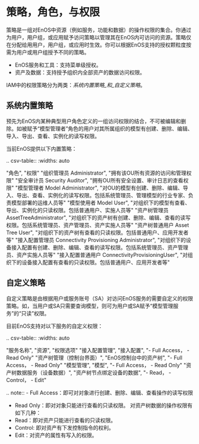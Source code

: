 # 策略，角色，与权限

策略是一组对EnOS中资源（例如服务，功能和数据）的操作权限的集合。你通过为用户，用户组，或应用赋予访问策略以管理其在EnOS内可访问的资源。策略仅在分配给用用户，用户组，或应用时生效。你可以根据EnOS支持的授权颗粒度按需为用户或用户组授予不同的策略。

- EnOS服务和工具：支持菜单级授权。
- 资产及数据：支持授予组织内全部资产的数据访问权限。

IAM中的权限策略分为两类：_系统内置策略_和_自定义策略_。


## 系统内置策略

预先为EnOS内某种典型用户角色定义的一组访问权限的结合，不可被编辑和删除。如被赋予“模型管理者”角色的用户对其所属组织的模型有创建、删除、编辑、导入、导出、查看、实例化的读写权限。

当前EnOS提供以下内置策略：

.. csv-table::
   :widths: auto

   "角色", "权限"
   "组织管理员 Administrator", "拥有该OU所有资源的访问和管理权限"
   "安全审计员 Security Auditor", "拥有OU所有安全设置、审计日志的查看权限"
   "模型管理者 Model Administrator", "对OU的模型有创建、删除、编辑、导入、导出、查看、实例化的读写权限。包括系统管理员、管理模型的行业专家、负责模型部署的运维人员等"
   "模型使用者 Model User", "对组织下的模型有查看、导出、实例化的只读权限。包括普通用户、实施人员等"
   "资产树管理员 AssetTreeAdministrator", "对组织下的资产树有创建、删除、编辑、查看的读写权限。包括系统管理员、资产管理员、资产实施人员等"
   "资产树普通用户 Asset Tree User", "对组织下的资产树有查看的只读权限。包括普通用户、应用开发者等"
   "接入配置管理员 Connectivity Provisioning Administrator", "对组织下的设备接入配置有创建、删除、编辑、查看的读写权限。包括系统管理员、资产管理员、资产实施人员等"
   "接入配置普通用户 ConnectivityProvisioningUser", "对组织下的设备接入配置有查看的只读权限。包括普通用户、应用开发者等"

## 自定义策略

自定义策略是由根据用户或服务账号（SA）对访问EnOS服务的需要自定义的权限策略。如，当用户或SA只需要查询模型，则可为用户或SA赋予“模型管理服务”的“只读”权限。

目前EnOS支持对以下服务的自定义权限：

.. csv-table::
   :widths: auto

   "服务名称", "资源", "权限选项"
   "接入配置管理", "接入配置", "- Full Access，
    - Read Only"
   "资产树管理（控制台界面）", "EnOS控制台中的资产树", "- Full Access，
    - Read Only"
   "模型管理", "模型", "- Full Access，
    - Read Only"
   "资产树数据服务（设备数据）", "资产树节点绑定设备的数据", "- Read，
    - Control，
    - Edit"

.. note:: - Full Access：即可对对象进行创建、删除、编辑、查看操作的读写权限
   - Read Only：即对对象只能进行查看的只读权限。
     对资产树数据的操作权限有如下几种：
   - Read：即对资产只能进行查看的只读权限。
   - Control: 即对资产有下发控制指令的权利。
   - Edit：对资产的属性有写入的权限。

<!--end-->
